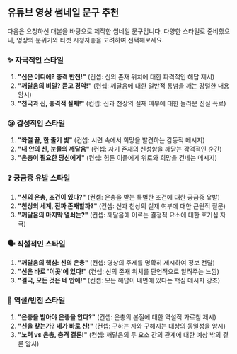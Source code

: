 ## 유튜브 영상 썸네일 문구 추천

다음은 요청하신 대본을 바탕으로 제작한 썸네일 문구입니다. 다양한 스타일로 준비했으니, 영상의 분위기와 타겟 시청자층을 고려하여 선택해보세요.

### ✨ 자극적인 스타일

1.  **"신은 어디에? 충격 반전!"** (컨셉: 신의 존재 위치에 대한 파격적인 해답 제시)
2.  **"깨달음의 비밀? 듣고 경악!"** (컨셉: 깨달음에 대한 일반적 통념을 깨는 강렬한 내용 암시)
3.  **"천국과 신, 충격적 실체!"** (컨셉: 신과 천상의 실재 여부에 대한 놀라운 진실 폭로)

### 😢 감성적인 스타일

1.  **"좌절 끝, 한 줄기 빛"** (컨셉: 시련 속에서 희망을 발견하는 감동적 메시지)
2.  **"내 안의 신, 눈물의 깨달음"** (컨셉: 자기 존재의 신성함을 깨닫는 감격적인 순간)
3.  **"은총이 필요한 당신에게"** (컨셉: 힘든 이들에게 위로와 희망을 건네는 메시지)

### ❓ 궁금증 유발 스타일

1.  **"신의 은총, 조건이 있다?"** (컨셉: 은총을 받는 특별한 조건에 대한 궁금증 유발)
2.  **"천상의 세계, 진짜 존재할까?"** (컨셉: 신과 천상의 실재 여부에 대한 근원적 질문)
3.  **"깨달음의 마지막 열쇠는?"** (컨셉: 깨달음에 이르는 결정적 요소에 대한 호기심 자극)

### 🗣️ 직설적인 스타일

1.  **"깨달음의 핵심: 신의 은총"** (컨셉: 영상의 주제를 명확히 제시하여 정보 전달)
2.  **"신은 바로 '이곳'에 있다!"** (컨셉: 신의 존재 위치를 단언적으로 알려주는 느낌)
3.  **"결국, 모든 것은 네 안에!"** (컨셉: 모든 해답이 내면에 있다는 핵심 메시지 강조)

### 🔄 역설/반전 스타일

1.  **"은총을 받아야 은총을 안다?"** (컨셉: 은총의 본질에 대한 역설적 가르침 제시)
2.  **"신을 찾는가? 네가 바로 신!"** (컨셉: 구하는 자와 구해지는 대상의 동일성을 암시)
3.  **"노력 vs 은총, 충격 결론!"** (컨셉: 깨달음의 두 요소 간의 관계에 대한 예상 밖의 결론 암시)